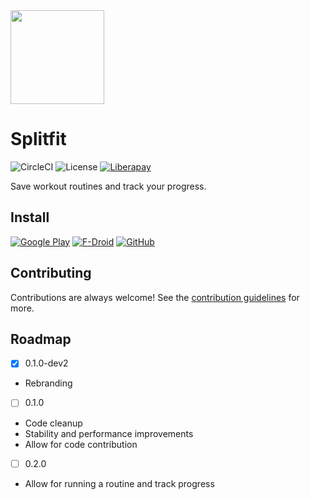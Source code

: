 <img src="https://raw.githubusercontent.com/noahjutz/GymRoutines/master/app/src/main/ic_launcher-playstore.png" width="150px" />

# Splitfit
![CircleCI](https://img.shields.io/circleci/build/github/noahjutz/Splitfit/master?logo=circleci)
![License](https://img.shields.io/github/license/noahjutz/Splitfit)
[![Liberapay](https://img.shields.io/badge/donate-liberapay-yellow?logo=liberapay&logoColor=white)](https://liberapay.com/noahjutz/donate)

Save workout routines and track your progress.

## Install
[![Google Play](https://img.shields.io/badge/google%20play-not%20yet%20available-537F2D?logo=google-play)](https://example.com)
[![F-Droid](https://img.shields.io/f-droid/v/com.noahjutz.splitfit?color=1976D2&include_prereleases&logo=F-Droid)](https://example.com)
[![GitHub](https://img.shields.io/github/v/release/noahjutz/Splitfit?include_prereleases&label=apk&logo=github)](https://github.com/noahjutz/Splitfit/releases)

## Contributing
Contributions are always welcome! See the [contribution guidelines](https://github.com/noahjutz/Splitfit/blob/master/CONTRIBUTING.md) for more.

## Roadmap
- [x] 0.1.0-dev2
- Rebranding
- [ ] 0.1.0
- Code cleanup
- Stability and performance improvements
- Allow for code contribution
- [ ] 0.2.0
- Allow for running a routine and track progress
